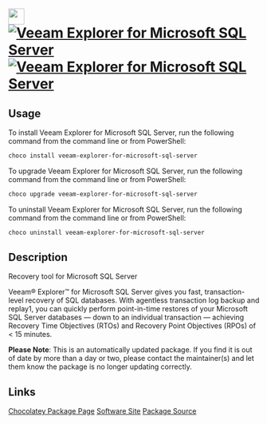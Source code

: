 ﻿# <img src="https://cdn.jsdelivr.net/gh/mkevenaar/chocolatey-packages@b3e4c2b4dd49738c36e16499fd75c396a85315b6/icons/veeam-explorer-for-microsoft-sql-server.png" width="32" height="32"/> [![Veeam Explorer for Microsoft SQL Server](https://img.shields.io/chocolatey/v/veeam-explorer-for-microsoft-sql-server.svg?label=Veeam+Explorer+for+Microsoft+SQL+Server)](https://chocolatey.org/packages/veeam-explorer-for-microsoft-sql-server) [![Veeam Explorer for Microsoft SQL Server](https://img.shields.io/chocolatey/dt/veeam-explorer-for-microsoft-sql-server.svg)](https://chocolatey.org/packages/veeam-explorer-for-microsoft-sql-server)

## Usage
To install Veeam Explorer for Microsoft SQL Server, run the following command from the command line or from PowerShell:
```powershell
choco install veeam-explorer-for-microsoft-sql-server
```

To upgrade Veeam Explorer for Microsoft SQL Server, run the following command from the command line or from PowerShell:
```powershell
choco upgrade veeam-explorer-for-microsoft-sql-server
```

To uninstall Veeam Explorer for Microsoft SQL Server, run the following command from the command line or from PowerShell:
```powershell
choco uninstall veeam-explorer-for-microsoft-sql-server
```

## Description
Recovery tool for Microsoft SQL Server

Veeam® Explorer™ for Microsoft SQL Server gives you fast, transaction-level recovery of SQL databases. With agentless transaction log backup and replay1, you can quickly perform point-in-time restores of your Microsoft SQL Server databases — down to an individual transaction — achieving Recovery Time Objectives (RTOs) and Recovery Point Objectives (RPOs) of < 15 minutes.

**Please Note**: This is an automatically updated package. If you find it is
out of date by more than a day or two, please contact the maintainer(s) and
let them know the package is no longer updating correctly.


## Links
[Chocolatey Package Page](https://chocolatey.org/packages/veeam-explorer-for-microsoft-sql-server)
[Software Site](http://www.veeam.com/)
[Package Source](https://github.com/mkevenaar/chocolatey-packages/tree/master/automatic/veeam-explorer-for-microsoft-sql-server)


